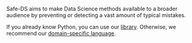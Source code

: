 Safe-DS aims to make Data Science methods available to a broader audience by preventing or detecting a vast amount of typical mistakes.

If you already know Python, you can use our [library](https://github.com/Safe-DS/Library). Otherwise, we recommend our [domain-specific language](https://github.com/Safe-DS/DSL).
